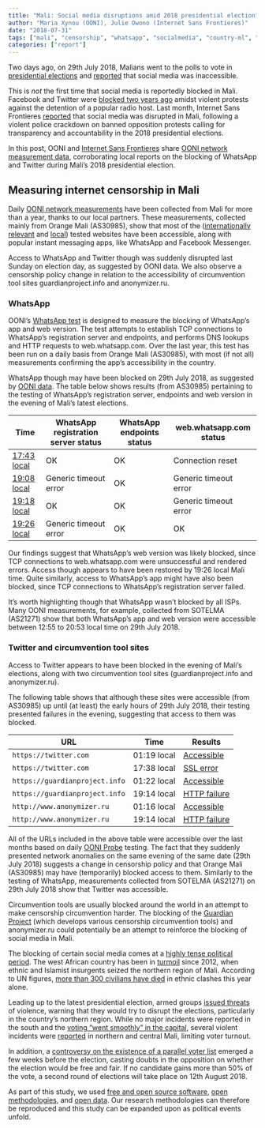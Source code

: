 ```yaml
---
title: "Mali: Social media disruptions amid 2018 presidential election?"
author: "Maria Xynou (OONI), Julie Owono (Internet Sans Frontieres)"
date: "2018-07-31"
tags: ["mali", "censorship", "whatsapp", "socialmedia", "country-ml", "theme-social_media", "theme-im", "theme-circumvention"]
categories: ["report"]
---
```


Two days ago, on 29th July 2018, Malians went to the polls to vote in [presidential elections](http://www.africanews.com/2018/07/26/mali-2018-presidential-election-top-10-facts/)
and [reported](https://twitter.com/Internet_SF/status/1023883426208915456) that social media was inaccessible.

This is _not_ the first time that social media is reportedly blocked in Mali.
Facebook and Twitter were [blocked two years ago](https://qz.com/762082/mali-is-the-latest-african-country-to-impose-a-social-media-blackout/)
amidst violent protests against the detention of a popular radio host. Last
month, Internet Sans Frontieres [reported](https://www.accessnow.org/fighting-censorship-in-2018-elections/)
that social media was disrupted in Mali, following a violent police crackdown
on banned opposition protests calling for transparency and accountability in
the 2018 presidential elections.

In this post, OONI and [Internet Sans Frontieres](https://internetwithoutborders.org/) share [OONI network measurement data](https://explorer.ooni.org/country/ML),
corroborating local reports on the blocking of WhatsApp and Twitter during
Mali’s 2018 presidential election.

## Measuring internet censorship in Mali

Daily [OONI network measurements](https://api.ooni.io/files/by_country/ML)
have been collected from Mali for more than a year, thanks to our local partners. These measurements,
collected mainly from Orange Mali (AS30985), show that most of the
([internationally relevant](https://github.com/citizenlab/test-lists/blob/master/lists/global.csv)
and [local](https://github.com/citizenlab/test-lists/blob/master/lists/ml.csv))
tested websites have been accessible, along with popular instant messaging
apps, like WhatsApp and Facebook Messenger.

Access to WhatsApp and Twitter though was suddenly disrupted last Sunday on
election day, as suggested by OONI data. We also observe a censorship policy
change in relation to the accessibility of circumvention tool sites
guardianproject.info and anonymizer.ru.

### WhatsApp

OONI’s [WhatsApp test](/nettest/whatsapp/) is designed to measure the blocking
of WhatsApp’s app and web version. The test attempts to establish TCP
connections to WhatsApp’s registration server and endpoints, and performs DNS lookups
and HTTP requests to web.whatsapp.com. Over the last year, this test has been
run on a daily basis from Orange Mali (AS30985), with most (if not all)
measurements confirming the app’s accessibility in the country.

WhatsApp though may have been blocked on 29th July 2018, as suggested by
[OONI data](https://api.ooni.io/files/by_country/ML). The table below shows
results (from AS30985) pertaining to the testing of WhatsApp’s registration
server, endpoints and web version in the evening of Mali’s latest elections.

| Time        | WhatsApp registration server status | WhatsApp endpoints status | web.whatsapp.com status |
|-------------|-------------------------------------|---------------------------|-------------------------|
| [17:43 local](https://explorer.ooni.org/measurement/20180729T174358Z_AS30985_iqn5JSxk70yf22AOUI3syjVl6BxNlgGcx6f1OdDuMANPKLzk0f) | OK                                  | OK                        | Connection reset        |
| [19:08 local](https://explorer.ooni.org/measurement/20180729T190855Z_AS30985_P80GekW4UhMA9BkXQKZ4WSSlSdAxuYGHuC2Aljz5r4SUIXBnVs) | Generic timeout error               | OK                        | Generic timeout error   |
| [19:18 local](https://explorer.ooni.org/measurement/20180729T191825Z_AS30985_Od9SSMzlAZ5VWeMidsjF6URaDDuUtxzFTIN0nCnGrhvCEinSIE) | OK                                  | OK                        | Generic timeout error   |
| [19:26 local](https://explorer.ooni.org/measurement/20180729T192646Z_AS30985_L6v4YCZn4hufvc4dkgAhAUuVZWHThuf5hh9nbWVK7Njs63Axjp) | Generic timeout error               | OK                        | OK                      |

Our findings suggest that WhatsApp’s web version was likely blocked, since TCP
connections to web.whatsapp.com were unsuccessful and rendered errors. Access
though appears to have been restored by 19:26 local Mali time. Quite similarly,
access to WhatsApp’s app might have also been blocked, since TCP connections to
WhatsApp’s registration server failed.

It’s worth highlighting though that WhatsApp wasn’t blocked by all ISPs. Many
OONI measurements, for example, collected from SOTELMA (AS21271) show that both
WhatsApp’s app and web version were accessible between 12:55 to 20:53 local
time on 29th July 2018.

### Twitter and circumvention tool sites

Access to Twitter appears to have been blocked in the evening of Mali’s
elections, along with two circumvention tool sites (guardianproject.info and
anonymizer.ru).

The following table shows that although these sites were accessible (from
AS30985) up until (at least) the early hours of 29th July 2018, their testing
presented failures in the evening, suggesting that access to them was blocked.

| URL                          | Time        | Results      |
|------------------------------|-------------|--------------|
| ``https://twitter.com``          | 01:19 local | [Accessible](https://explorer.ooni.org/measurement/20180729T010021Z_AS30985_sl9bNrOpPONSv1NkOz4JXlpjcCN6klmRrglMviBKLj7O8X5Dcv?input=https:%2F%2Ftwitter.com)   |
| ``https://twitter.com``          | 17:38 local | [SSL error](https://explorer.ooni.org/measurement/20180729T173750Z_AS30985_cJisIu0RELvv31cpq28KEgyiURi6l9frVpHtWCdJy8rhkovUpN?input=http:%2F%2Ftwitter.com%2Fanonops)    |
| ``https://guardianproject.info`` | 01:22 local | [Accessible](https://explorer.ooni.org/measurement/20180729T010021Z_AS30985_sl9bNrOpPONSv1NkOz4JXlpjcCN6klmRrglMviBKLj7O8X5Dcv?input=https:%2F%2Fguardianproject.info)   |
| ``https://guardianproject.info`` | 19:14 local | [HTTP failure](https://explorer.ooni.org/measurement/20180729T191448Z_AS30985_VSIxO0z4xkjVseK4yVZu5Mg7kbO970legMAq85jNjV4jYX5SK3?input=https:%2F%2Fguardianproject.info) |
| ``http://www.anonymizer.ru``     | 01:16 local | [Accessible](https://explorer.ooni.org/measurement/20180729T010021Z_AS30985_sl9bNrOpPONSv1NkOz4JXlpjcCN6klmRrglMviBKLj7O8X5Dcv?input=http:%2F%2Fwww.anonymizer.ru)   |
| ``http://www.anonymizer.ru``     | 19:14 local | [HTTP failure](https://explorer.ooni.org/measurement/20180729T191448Z_AS30985_VSIxO0z4xkjVseK4yVZu5Mg7kbO970legMAq85jNjV4jYX5SK3?input=http:%2F%2Fwww.anonymizer.ru) |

All of the URLs included in the above table were accessible over the last
months based on daily [OONI Probe](/install/) testing. The fact that they
suddenly presented network anomalies on the same evening of the same date (29th
July 2018) suggests a change in censorship policy and that Orange Mali
(AS30985) may have (temporarily) blocked access to them. Similarly to the
testing of WhatsApp, measurements collected from SOTELMA (AS21271) on 29th July
2018 show that Twitter was accessible.

Circumvention tools are usually blocked around the world in an attempt to make
censorship circumvention harder. The blocking of the [Guardian Project](https://guardianproject.info/)
(which develops various censorship circumvention tools) and anonymizer.ru could
potentially be an attempt to reinforce the blocking of social media in Mali.

The blocking of certain social media comes at a [highly tense political period](https://abcnews.go.com/International/wireStory/mali-votes-presidential-election-amid-insecurity-56895791). The west African country has been in
[turmoil](https://www.aljazeera.com/news/africa/2012/03/2012322111037483270.html)
since 2012, when ethnic and Islamist insurgents seized the northern region of
Mali. According to UN figures,
[more than 300 civilians have died](https://www.reuters.com/article/us-mali-security/almost-300-malians-killed-this-year-in-militia-clashes-u-n-idUSKBN1K71KV)
in ethnic clashes this year alone.

Leading up to the latest presidential election, armed groups
[issued threats](https://www.aljazeera.com/news/2018/07/mali-votes-presidential-polls-dominated-security-concerns-180729091749445.html)
of violence, warning that they would try to disrupt the elections, particularly
in the country’s northern region. While no major incidents were reported in the
south and the [voting “went smoothly” in the capital](https://www.aljazeera.com/news/2018/07/mali-votes-presidential-polls-dominated-security-concerns-180729091749445.html),
several violent incidents were [reported](http://www.france24.com/en/20180730-low-turnout-mali-election-violence-presidential-keita-cisse-mopti)
in northern and central Mali, limiting voter turnout. 

In addition, a [controversy on the existence of a parallel voter list](https://www.washingtonpost.com/news/monkey-cage/wp/2018/07/28/mali-has-an-important-election-on-sunday-will-it-be-peaceful/) emerged a few weeks before the election, casting doubts in the opposition on whether the election would be free and fair. If no candidate gains
more than 50% of the vote, a second round of elections will take place on 12th
August 2018.

As part of this study, we used [free and open source software](/install/),
[open methodologies](/docs/), and [open data](https://api.ooni.io/files/by_country/ML).
Our research methodologies can therefore be reproduced and this study can be
expanded upon as political events unfold. 
